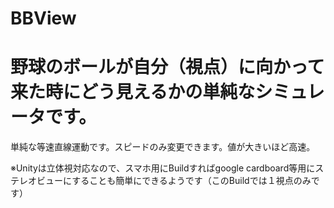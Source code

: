 # BBView

# 野球のボールが自分（視点）に向かって来た時にどう見えるかの単純なシミュレータです。

単純な等速直線運動です。スピードのみ変更できます。値が大きいほど高速。

※Unityは立体視対応なので、スマホ用にBuildすればgoogle cardboard等用にステレオビューにすることも簡単にできるようです（このBuildでは１視点のみです）
